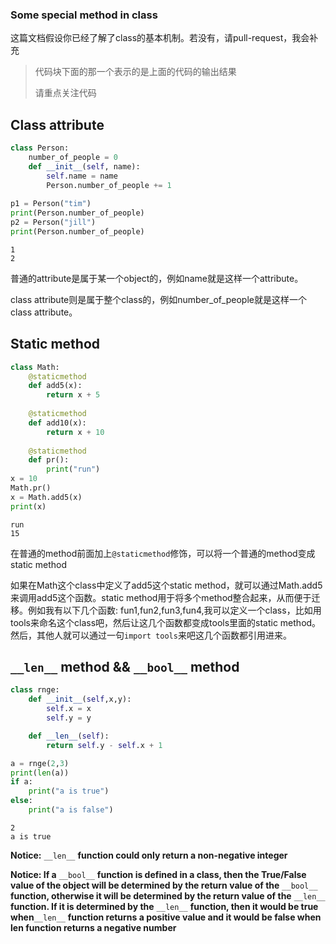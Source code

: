 ### Some special method in class

这篇文档假设你已经了解了class的基本机制。若没有，请pull-request，我会补充

> 代码块下面的那一个表示的是上面的代码的输出结果
>
> 请重点关注代码



## Class attribute

```python
class Person:
    number_of_people = 0
    def __init__(self, name):
        self.name = name
        Person.number_of_people += 1
        
p1 = Person("tim")
print(Person.number_of_people)
p2 = Person("jill")
print(Person.number_of_people)
```

```
1
2
```

普通的attribute是属于某一个object的，例如name就是这样一个attribute。

class attribute则是属于整个class的，例如number_of_people就是这样一个class attribute。



## Static method

```python
class Math:
    @staticmethod
    def add5(x):
        return x + 5
   	
    @staticmethod
    def add10(x):
        return x + 10
    
    @staticmethod
    def pr():
        print("run")
x = 10
Math.pr()  
x = Math.add5(x)
print(x)
```

```
run
15
```



在普通的method前面加上`@staticmethod`修饰，可以将一个普通的method变成static method

如果在Math这个class中定义了add5这个static method，就可以通过Math.add5来调用add5这个函数。static method用于将多个method整合起来，从而便于迁移。例如我有以下几个函数: fun1,fun2,fun3,fun4,我可以定义一个class，比如用tools来命名这个class吧，然后让这几个函数都变成tools里面的static method。然后，其他人就可以通过一句`import tools`来吧这几个函数都引用进来。



## `__len__` method && `__bool__` method

```python
class rnge:
    def __init__(self,x,y):
        self.x = x
        self.y = y

    def __len__(self):
        return self.y - self.x + 1

a = rnge(2,3)
print(len(a))
if a:
    print("a is true")
else:
    print("a is false")
```

```
2
a is true
```

**Notice:** `__len__` **function could only return a non-negative integer**

**Notice: If a** `__bool__` **function is defined in a class, then the True/False value of the object will be determined by the return value of the** `__bool__` **function, otherwise it will be determined by the return value of the** `__len__` **function. If it is determined by the** `__len__` **function, then it would be true when**`__len__` **function returns a positive value and it would be false when len function returns a negative number**



